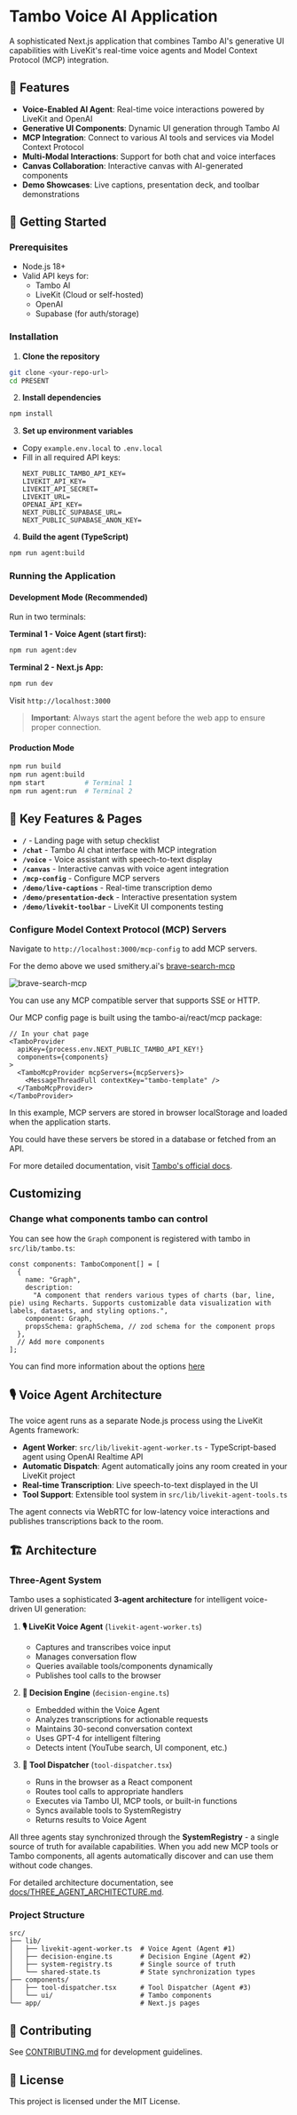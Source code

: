 # Tambo Voice AI Application

A sophisticated Next.js application that combines Tambo AI's generative UI capabilities with LiveKit's real-time voice agents and Model Context Protocol (MCP) integration.

## 🎯 Features

- **Voice-Enabled AI Agent**: Real-time voice interactions powered by LiveKit and OpenAI
- **Generative UI Components**: Dynamic UI generation through Tambo AI
- **MCP Integration**: Connect to various AI tools and services via Model Context Protocol
- **Multi-Modal Interactions**: Support for both chat and voice interfaces
- **Canvas Collaboration**: Interactive canvas with AI-generated components
- **Demo Showcases**: Live captions, presentation deck, and toolbar demonstrations

## 🚀 Getting Started

### Prerequisites
- Node.js 18+ 
- Valid API keys for:
  - Tambo AI
  - LiveKit (Cloud or self-hosted)
  - OpenAI
  - Supabase (for auth/storage)

### Installation

1. **Clone the repository**
```bash
git clone <your-repo-url>
cd PRESENT
```

2. **Install dependencies**
```bash
npm install
```

3. **Set up environment variables**
- Copy `example.env.local` to `.env.local`
- Fill in all required API keys:
  ```
  NEXT_PUBLIC_TAMBO_API_KEY=
  LIVEKIT_API_KEY=
  LIVEKIT_API_SECRET=
  LIVEKIT_URL=
  OPENAI_API_KEY=
  NEXT_PUBLIC_SUPABASE_URL=
  NEXT_PUBLIC_SUPABASE_ANON_KEY=
  ```

4. **Build the agent (TypeScript)**
```bash
npm run agent:build
```

### Running the Application

#### Development Mode (Recommended)
Run in two terminals:

**Terminal 1 - Voice Agent (start first):**
```bash
npm run agent:dev
```

**Terminal 2 - Next.js App:**
```bash
npm run dev
```

Visit `http://localhost:3000`

> **Important**: Always start the agent before the web app to ensure proper connection.

#### Production Mode
```bash
npm run build
npm run agent:build
npm start          # Terminal 1
npm run agent:run  # Terminal 2
```

## 📱 Key Features & Pages

- **`/`** - Landing page with setup checklist
- **`/chat`** - Tambo AI chat interface with MCP integration
- **`/voice`** - Voice assistant with speech-to-text display
- **`/canvas`** - Interactive canvas with voice agent integration
- **`/mcp-config`** - Configure MCP servers
- **`/demo/live-captions`** - Real-time transcription demo
- **`/demo/presentation-deck`** - Interactive presentation system
- **`/demo/livekit-toolbar`** - LiveKit UI components testing

### Configure Model Context Protocol (MCP) Servers

Navigate to `http://localhost:3000/mcp-config` to add MCP servers.

For the demo above we used smithery.ai's [brave-search-mcp](https://smithery.ai/server/@mikechao/brave-search-mcp)

![brave-search-mcp](./brave-search-mcp.png)

You can use any MCP compatible server that supports SSE or HTTP.

Our MCP config page is built using the tambo-ai/react/mcp package:

```tsx
// In your chat page
<TamboProvider
  apiKey={process.env.NEXT_PUBLIC_TAMBO_API_KEY!}
  components={components}
>
  <TamboMcpProvider mcpServers={mcpServers}>
    <MessageThreadFull contextKey="tambo-template" />
  </TamboMcpProvider>
</TamboProvider>
```

In this example, MCP servers are stored in browser localStorage and loaded when the application starts.

You could have these servers be stored in a database or fetched from an API.

For more detailed documentation, visit [Tambo's official docs](https://tambo.co/docs).

## Customizing

### Change what components tambo can control

You can see how the `Graph` component is registered with tambo in `src/lib/tambo.ts`:

```tsx
const components: TamboComponent[] = [
  {
    name: "Graph",
    description:
      "A component that renders various types of charts (bar, line, pie) using Recharts. Supports customizable data visualization with labels, datasets, and styling options.",
    component: Graph,
    propsSchema: graphSchema, // zod schema for the component props
  },
  // Add more components
];
```

You can find more information about the options [here](https://tambo.co/docs/concepts/registering-components)

## 🎙️ Voice Agent Architecture

The voice agent runs as a separate Node.js process using the LiveKit Agents framework:

- **Agent Worker**: `src/lib/livekit-agent-worker.ts` - TypeScript-based agent using OpenAI Realtime API
- **Automatic Dispatch**: Agent automatically joins any room created in your LiveKit project
- **Real-time Transcription**: Live speech-to-text displayed in the UI
- **Tool Support**: Extensible tool system in `src/lib/livekit-agent-tools.ts`

The agent connects via WebRTC for low-latency voice interactions and publishes transcriptions back to the room.

## 🏗️ Architecture

### Three-Agent System

Tambo uses a sophisticated **3-agent architecture** for intelligent voice-driven UI generation:

1. **🎙️ LiveKit Voice Agent** (`livekit-agent-worker.ts`)
   - Captures and transcribes voice input
   - Manages conversation flow
   - Queries available tools/components dynamically
   - Publishes tool calls to the browser

2. **🧠 Decision Engine** (`decision-engine.ts`)
   - Embedded within the Voice Agent
   - Analyzes transcriptions for actionable requests
   - Maintains 30-second conversation context
   - Uses GPT-4 for intelligent filtering
   - Detects intent (YouTube search, UI component, etc.)

3. **🔧 Tool Dispatcher** (`tool-dispatcher.tsx`)
   - Runs in the browser as a React component
   - Routes tool calls to appropriate handlers
   - Executes via Tambo UI, MCP tools, or built-in functions
   - Syncs available tools to SystemRegistry
   - Returns results to Voice Agent

All three agents stay synchronized through the **SystemRegistry** - a single source of truth for available capabilities. When you add new MCP tools or Tambo components, all agents automatically discover and can use them without code changes.

For detailed architecture documentation, see [docs/THREE_AGENT_ARCHITECTURE.md](docs/THREE_AGENT_ARCHITECTURE.md).

### Project Structure

```
src/
├── lib/
│   ├── livekit-agent-worker.ts  # Voice Agent (Agent #1)
│   ├── decision-engine.ts       # Decision Engine (Agent #2)
│   ├── system-registry.ts       # Single source of truth
│   └── shared-state.ts          # State synchronization types
├── components/
│   ├── tool-dispatcher.tsx      # Tool Dispatcher (Agent #3)
│   └── ui/                      # Tambo components
└── app/                         # Next.js pages
```

## 🤝 Contributing

See [CONTRIBUTING.md](CONTRIBUTING.md) for development guidelines.

## 📄 License

This project is licensed under the MIT License.